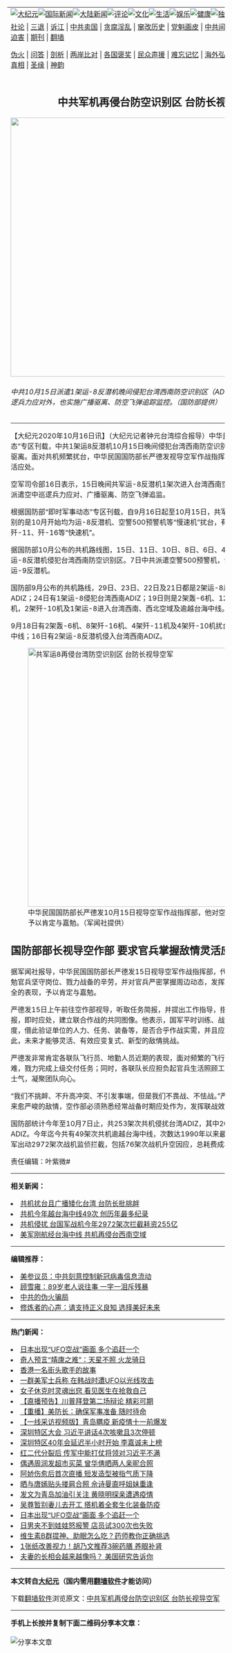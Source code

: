 <a name="1" id="1" target="_blank"></a><span id="1"></span>
<table align=center border="0"><tr><td colspan="2" VALIGN=TOP><a href="https://github.com/lvjvgz3598/djy/blob/master/gb/nsc413.md#1"><img src="https://raw.githubusercontent.com/lvjvgz3598/www/master/t/djy/1.jpg" title="大纪元"></a><a href="https://github.com/lvjvgz3598/djy/blob/master/gb/n24hr.md#1"><img src="https://raw.githubusercontent.com/lvjvgz3598/www/master/t/djy/3.jpg" title="国际新闻"></a><a href="https://github.com/lvjvgz3598/djy/blob/master/gb/nsc413.md#1"><img src="https://raw.githubusercontent.com/lvjvgz3598/www/master/t/djy/4.jpg" title="大陆新闻"></a><a href="https://github.com/lvjvgz3598/djy/blob/master/gb/news392.md#1"><img src="https://raw.githubusercontent.com/lvjvgz3598/www/master/t/djy/5.jpg" title="评论"></a><a href="https://github.com/lvjvgz3598/djy/blob/master/gb/news2007.md#1"><img src="https://raw.githubusercontent.com/lvjvgz3598/www/master/t/djy/6.jpg" title="文化"></a><a href="https://github.com/lvjvgz3598/djy/blob/master/gb/news2008.md#1"><img src="https://raw.githubusercontent.com/lvjvgz3598/www/master/t/djy/7.jpg" title="生活"></a><a href="https://github.com/lvjvgz3598/djy/blob/master/gb/ncyule.md#1"><img src="https://raw.githubusercontent.com/lvjvgz3598/www/master/t/djy/8.jpg" title="娱乐"></a><a href="https://github.com/lvjvgz3598/djy/blob/master/gb/nsc1002.md#1"><img src="https://raw.githubusercontent.com/lvjvgz3598/www/master/t/djy/9.jpg" title="健康"><a href="https://github.com/lvjvgz3598/djy/blob/master/gb/nf6092.md#1"><img src="https://raw.githubusercontent.com/lvjvgz3598/www/master/t/djy/10a.jpg" title="独家"></a><a href="https://github.com/lvjvgz3598/djy/blob/master/gb/nf4514.md#1"><img src="https://raw.githubusercontent.com/lvjvgz3598/www/master/t/djy/12a.jpg" title="头条"></a></td></tr>
<tr><td colspan="2" VALIGN=TOP><a target="_blank" href="https://github.com/lvjvgz3598/djy/blob/master/gb/9p.md#1">社论</a> | <a target="_blank" href="https://github.com/lvjvgz3598/djy/blob/master/gb/nf5657.md#1">三退</a> | <a target="_blank" href="https://github.com/lvjvgz3598/djy/blob/master/gb/nf6124.md#1">诉江</a> | <a target="_blank" href="https://github.com/lvjvgz3598/djy/blob/master/gb/nf1176117.md#1">中共卖国</a> | <a target="_blank" href="https://github.com/lvjvgz3598/djy/blob/master/gb/nf5773.md#1">贪腐淫乱</a> | <a target="_blank" href="https://github.com/lvjvgz3598/djy/blob/master/gb/nf1176115.md#1">窜改历史</a> | <a target="_blank" href="https://github.com/lvjvgz3598/djy/blob/master/gb/nf1176107.md#1">党魁画皮</a> | <a target="_blank" href="https://github.com/lvjvgz3598/djy/blob/master/gb/nf1320400.md#1">中共间谍</a> | <a target="_blank" href="https://github.com/lvjvgz3598/djy/blob/master/gb/nf1176114.md#1">破坏传统</a> | <a target="_blank" href="https://github.com/lvjvgz3598/ntdtv/blob/master/gb/prog447_1.md#1">恶贯满盈</a> | <a target="_blank" href="https://github.com/lvjvgz3598/djy/blob/master/gb/ncid278.md#1">人权</a> | <a target="_blank" href="https://github.com/lvjvgz3598/djy/blob/master/gb/nf1176111.md#1">迫害</a> | <a target="_blank" href="https://gitlab.com/szzdlab/mh-qikan/blob/master/README.md#1">期刊</a> | <a target="_blank" href="https://github.com/lvjvgz3598/www/blob/master/README.md?zsrh#8">翻墙</a></p><p><a target="_blank" href="https://github.com/lvjvgz3598/djy/blob/master/gb/nf5562.md#1">伪火</a> | <a target="_blank" href="https://github.com/lvjvgz3598/djy/blob/master/gb/nf4378.md#1">问答</a> | <a target="_blank" href="https://github.com/lvjvgz3598/djy/blob/master/gb/nf5792.md#1">剖析</a> | <a target="_blank" href="https://github.com/lvjvgz3598/djy/blob/master/gb/nf5735.md#1">两岸比对</a> | <a target="_blank" href="https://github.com/lvjvgz3598/djy/blob/master/gb/nf6119.md#1">各国褒奖</a> | <a target="_blank" href="https://github.com/lvjvgz3598/djy/blob/master/gb/nf6120.md#1">民众声援</a> | <a target="_blank" href="https://github.com/lvjvgz3598/djy/blob/master/gb/nf1188594.md#1">难忘记忆</a> | <a target="_blank" href="https://github.com/lvjvgz3598/djy/blob/master/gb/nf3180.md#1">海外弘传</a> | <a target="_blank" href="https://github.com/lvjvgz3598/djy/blob/master/gb/nf5410.md#1">万人上访</a> | <a target="_blank" href="https://github.com/lvjvgz3598/ntdtv/blob/master/gb/prog1530_1.md#1">和平抗议</a> | <a target="_blank" href="https://github.com/lvjvgz3598/djy/blob/master/gb/nf4386.md#1">支持</a> | <a target="_blank" href="https://github.com/lvjvgz3598/djy/blob/master/gb/nf4389.md#1">真相</a> | <a target="_blank" href="https://github.com/lvjvgz3598/djy/blob/master/gb/nf5790.md#1">圣缘</a> | <a target="_blank" href="https://github.com/lvjvgz3598/djy/blob/master/gb/nf4786.md#1">神韵</a></td></tr>
<tr><td VALIGN=TOP width="626"><h2 align=center>中共军机再侵台防空识别区 台防长视导空军</h2>
<img width="600" src="https://i.epochtimes.com/assets/uploads/2020/10/2010160354072378-600x400.jpg" />
<h6>中共10月15日派遣1架运-8反潜机晚间侵犯台湾西南防空识别区（ADIZ），空军除了派遣空中巡逻兵力应对外，也实施广播驱离、防空飞弹追踪监控。（国防部提供）
</h6>
<hr>
	<p>【大纪元2020年10月16日讯】（大纪元记者钟元台湾综合报导）中华民国国防部“即时军事动态”专区刊载，中共1架运8反潜机10月15日晚间侵犯台湾西南防空识别区（ADIZ），遭空军广播驱离。面对<ahref="https://github.com/lvjvgz3598/djy/blob/master/gb/tag/%E5%85%B1%E6%9C%BA.md#1">共机</a>频繁扰台，中华民国国防部长严德发视导空军作战指挥部，要求官兵掌握敌情灵活应处。</p>
<p>空军司令部16日表示，15日晚间<ahref="https://github.com/lvjvgz3598/djy/blob/master/gb/tag/%E5%85%B1%E5%86%9B.md#1">共军</a>运-8反潜机1架次进入台湾西南空域，空军应处作为包括派遣空中巡逻兵力应对、广播驱离、防空飞弹追监。</p>
<p>根据国防部“即时军事动态”专区刊载，自9月16日起至10月15日，<ahref="https://github.com/lvjvgz3598/djy/blob/master/gb/tag/%E5%85%B1%E5%86%9B.md#1">共军</a>已经第18度扰台。但特别的是10月开始均为运-8反潜机、空警500预警机等“慢速机”扰台，有别此前的歼-10、歼-11、歼-16等“快速机”。</p>
<p>据国防部10月公布的<ahref="https://github.com/lvjvgz3598/djy/blob/master/gb/tag/%E5%85%B1%E6%9C%BA.md#1">共机</a>路线图，15日、11日、10日、8日、6日、4日、3日及1日，均为1架运-8反潜机侵犯台湾西南防空识别区。7日中共派遣空警500预警机，9日则为1架运-8、1架运-9反潜机。</p>
<p>国防部9月公布的共机路线，29日、23日、22日及21日都是2架运-8反潜机侵入台湾西南ADIZ；24日有1架运-8侵犯台湾西南ADIZ；19日则是2架轰-6机、12架歼-16机、2架歼-11机，2架歼-10机及1架运-8进入台湾西南、西北空域及逾越<ahref="https://github.com/lvjvgz3598/djy/blob/master/gb/tag/%E5%8F%B0%E6%B5%B7%E4%B8%AD%E7%BA%BF.md#1">台海中线</a>。</p>
<p>9月18日有2架轰-6机、8架歼-16机、4架歼-11机及4架歼-10机扰台，其中有12架逾越海峡中线；16日有2架运-8反潜机侵入台湾西南ADIZ。</p>
<figure id="attachment_12480465" style="width: 600px" class="wp-caption aligncenter"><ahref="https://i.epochtimes.com/assets/uploads/2020/10/2010160353572378.jpg"><img class="size-large wp-image-12480465" title="共军运8再侵台湾防空识别区 台防长视导空军" src="https://i.epochtimes.com/assets/uploads/2020/10/2010160353572378-600x400.jpg" alt="共军运8再侵台湾防空识别区 台防长视导空军" width="600" b="400" /></a><figcaption class="wp-caption-text">中华民国国防部长严德发10月15日视导空军作战指挥部，他对空军官兵近期的表现予以肯定与嘉勉。（军闻社提供）</figcaption></figure>
<h2>国防部部长视导空作部 要求官兵掌握敌情灵活应处</h2>
<p>据军闻社报导，中华民国国防部长严德发15日视导空军作战指挥部，代表三军统帅蔡英文总统慰勉官兵坚守岗位、戮力战备的辛劳，并对官兵严密掌握周边动态，发挥情监侦能量，守护国家安全的表现，予以肯定与嘉勉。</p>
<p>严德发15日上午前往空作部视导，听取任务简报，并提出工作指导，指示各级干部充分掌握情报，即时应处，建立联合作战的共同图像。他表示，国军平时训练、战备秉持“从严、从难”的态度，借此验证单位的人力、任务、装备等，是否合乎作战实需，并且应对各项战场景况，唯有如此，未来才能够灵活、有效应变复式、新型的敌情挑战。</p>
<p>严德发非常肯定各联队飞行员、地勤人员近期的表现，面对频繁的飞行任务，每位官兵皆不畏艰难，戮力完成上级交付任务；同时，各联队长应担负起官兵生活照顾工作，随时保持部队高昂的士气，凝聚团队向心。</p>
<p>“我们不挑衅、不升高冲突、不引发事端，但是我们不畏战、不怯战。”严德发进一步指出，面对愈来愈严峻的敌情，空作部必须熟悉经常战备时期应处作为，发挥联战效能，善尽保家卫国职责。</p>
<p>国防部统计今年至10月7日止，共253架次共机侵扰台湾ADIZ，其中202架次侵犯台湾西南ADIZ。今年迄今共有49架次共机逾越<ahref="https://github.com/lvjvgz3598/djy/blob/master/gb/tag/%E5%8F%B0%E6%B5%B7%E4%B8%AD%E7%BA%BF.md#1">台海中线</a>，次数达1990年以来最高。为因应<ahref="https://github.com/lvjvgz3598/djy/blob/master/gb/tag/%E5%85%B1%E6%9C%BA%E6%89%B0%E5%8F%B0.md#1">共机扰台</a>，空军出动2972架次战机监侦拦截，包括76架次战机升空因应，总耗费成本约新台币255亿元。</p>
<p>责任编辑：叶紫微#</p>
	
<hr>


<strong>相关新闻：</strong>
<li><a href="https://github.com/lvjvgz3598/djy/blob/master/gb/20/10/7/n12459371.md#1">共机扰台且广播矮化台湾 台防长批挑衅</a></li>
<li><a href="https://github.com/lvjvgz3598/djy/blob/master/gb/20/10/7/n12459662.md#1">共机今年越台海中线49次 创历年最多纪录</a></li>
<li><a href="https://github.com/lvjvgz3598/djy/blob/master/gb/20/10/7/n12459787.md#1">共机侵扰 台国军战机今年2972架次拦截耗资255亿</a></li>
<li><a href="https://github.com/lvjvgz3598/djy/blob/master/gb/20/10/8/n12462049.md#1">美军刚航经台海中线 共机再侵台西南空域</a></li>
<hr>


<strong>编辑推荐：</strong>
<li><a href="https://github.com/onzhi266/djy/blob/master/gb/20/2/22/n11887949.md#1">美参议员：中共刻意控制新冠病毒信息流动</a></li>
<li><a href="https://github.com/tsiac2612/djy/blob/master/gb/18/9/4/n10689028.md#1" target="_blank">顾雪雍：89岁老人说往事 一字一泪斥残暴</a></li><li><a href="https://github.com/lvjvgz3598/djy/blob/master/gb/16/1/21/n4622075.md?dfh#1" target="_blank">中共的伪火骗局</a></li><li><a href="https://github.com/tsiac2612/djy/blob/master/gb/10/7/21/n2972092.md#1" target="_blank">修炼者的心声：请支持正义良知  选择美好未来</a></li>
<hr>

<strong>热门新闻：</strong>
<li><a href="https://github.com/lvjvgz3598/djy/blob/master/gb/20/10/14/n12474369.md#1">日本出现“UFO空战”画面 多个追赶一个</a></li>
<li><a href="https://github.com/lvjvgz3598/djy/blob/master/gb/20/9/26/n12433081.md#1">奇人预言“靖康之难”：天星不照 火龙骑日</a></li>
<li><a href="https://github.com/lvjvgz3598/djy/blob/master/gb/20/10/8/n12462258.md#1">香港一名街头歌手的故事</a></li>
<li><a href="https://github.com/lvjvgz3598/djy/blob/master/gb/20/10/10/n12466587.md#1">一群美军士兵称 在韩战时遭UFO以光线攻击</a></li>
<li><a href="https://github.com/lvjvgz3598/djy/blob/master/gb/20/10/10/n12466299.md#1">女子休克时灵魂出窍 看见医生在抢救自己</a></li>
<li><a href="https://github.com/lvjvgz3598/djy/blob/master/gb/20/10/14/n12476064.md#1">【直播预告】川普拜登第二场辩论 精彩可期</a></li>
<li><a href="https://github.com/lvjvgz3598/djy/blob/master/gb/20/10/15/n12478482.md#1">【重播】美防长：确保军事准备 随时待命</a></li>
<li><a href="https://github.com/lvjvgz3598/djy/blob/master/gb/20/10/15/n12477848.md#1">【一线采访视频版】青岛瞒疫 新疫情十一前爆发</a></li>
<li><a href="https://github.com/lvjvgz3598/djy/blob/master/gb/20/10/14/n12474500.md#1">深圳特区大会 习近平讲话4次咳嗽且3次停顿</a></li>
<li><a href="https://github.com/lvjvgz3598/djy/blob/master/gb/20/10/14/n12474244.md#1">深圳特区40年会延迟半小时开始 李嘉诚未上榜</a></li>
<li><a href="https://github.com/lvjvgz3598/djy/blob/master/gb/20/10/14/n12475938.md#1">红二代分裂后 传军中能打仗将领对习近平不满</a></li>
<li><a href="https://github.com/lvjvgz3598/djy/blob/master/gb/20/10/14/n12476186.md#1">偶遇周润发超市买菜 曾华倩晒两人亲昵合照</a></li>
<li><a href="https://github.com/lvjvgz3598/djy/blob/master/gb/20/10/14/n12476039.md#1">阿娇伤愈后首次直播 短发造型被指气质下降</a></li>
<li><a href="https://github.com/lvjvgz3598/djy/blob/master/gb/20/10/13/n12473848.md#1">晒与唐嫣贴头搂肩合照 佘诗曼直呼姐妹重逢</a></li>
<li><a href="https://github.com/lvjvgz3598/djy/blob/master/gb/20/10/13/n12473463.md#1">发文为青岛加油引关注 黄晓明探亲遭遇疫情</a></li>
<li><a href="https://github.com/lvjvgz3598/djy/blob/master/gb/20/10/14/n12476421.md#1">吴尊暂别妻儿去开工 搭机着全套生化装备防疫</a></li>
<li><a href="https://github.com/lvjvgz3598/djy/blob/master/gb/20/10/14/n12474369.md#1">日本出现“UFO空战”画面 多个追赶一个</a></li>
<li><a href="https://github.com/lvjvgz3598/djy/blob/master/gb/20/10/13/n12472039.md#1">日男夹不到娃娃怒报警 店员试300次也失败</a></li>
<li><a href="https://github.com/lvjvgz3598/djy/blob/master/gb/20/10/13/n12473058.md#1">维生素B群提神、助眠怎么吃？药师教你正确挑选</a></li>
<li><a href="https://github.com/lvjvgz3598/djy/blob/master/gb/20/10/12/n12471132.md#1">1张纸改善视力！胡乃文推荐3碗药膳 养眼补肾</a></li>
<li><a href="https://github.com/lvjvgz3598/djy/blob/master/gb/20/10/15/n12477519.md#1">夫妻的长相会越来越像吗？ 美国研究告诉你</a></li>
<hr>

<strong>本文转自<a href="https://www.epochtimes.com">大纪元</a>（国内需用<a href="https://github.com/lvjvgz3598/www/blob/master/README.md#8">翻墙软件</a>才能访问）</strong><p>下载<a href="https://github.com/lvjvgz3598/www/blob/master/README.md#8">翻墙软件</a>浏览原文：<a href="https://www.epochtimes.com/gb/20/10/16/n12480404.htm">中共军机再侵台防空识别区 台防长视导空军</a></p><hr>

<strong>手机上长按并复制下面二维码分享本文章：</strong><br><br><img src="https://chart.apis.google.com/chart?cht=qr&chs=240x240&choe=UTF-8&chld=M|2&chl=https://github.com/lvjvgz3598/djy/blob/master/gb/20/10/16/n12480404.md%231" title="分享本文章"></td><td VALIGN=TOP><a href="https://github.com/lvjvgz3598/djy/blob/master/gb/16/1/21/n4622075.md?dfh#1" target="_blank"><img src="https://raw.githubusercontent.com/lvjvgz3598/djy/master/gb/300/wei-f1.jpg" title="中共的伪火骗局"  alt="中共的伪火骗局"></a><br><a href="https://github.com/lvjvgz3598/www/blob/master/README.md?dfh#9" target="_blank"><img src="https://raw.githubusercontent.com/lvjvgz3598/djy/master/gb/300/yong-h.jpg" title="永恒的见证"  alt="永恒的见证"></a><br><a href="https://github.com/lvjvgz3598/djy/blob/master/gb/13/9/29/n3974789.md?dfh#1" target="_blank"><img src="https://raw.githubusercontent.com/lvjvgz3598/djy/master/gb/300/shang-lnz.jpg" title="善良女子被中共投男牢"  alt="善良女子被中共投男牢"></a><br><a href="https://github.com/lvjvgz3598/djy/blob/master/gb/16/3/16/n4663449.md?dfh#1" target="_blank"><img src="https://raw.githubusercontent.com/lvjvgz3598/djy/master/gb/300/huo-z3.jpg" title="警卫目击活摘器官"  alt="警卫目击活摘器官"></a><br><a href="https://github.com/lvjvgz3598/djy/blob/master/gb/16/8/7/n8177641.md?dfh#1" target="_blank"><img src="https://raw.githubusercontent.com/lvjvgz3598/djy/master/gb/300/huo-z4.jpg" title="证人描述活摘恐怖"  alt="证人描述活摘恐怖"></a><br><a href="https://github.com/lvjvgz3598/djy/blob/master/gb/10/4/19/n2881569.md?dfh#1" target="_blank"><img src="https://raw.githubusercontent.com/lvjvgz3598/djy/master/gb/300/huo-z1.jpg" title="揭开活摘器官黑幕"  alt="揭开活摘器官黑幕"></a><br><a href="https://github.com/lvjvgz3598/djy/blob/master/gb/10/11/7/n3077476.md?dfh#1" target="_blank"><img src="https://raw.githubusercontent.com/lvjvgz3598/djy/master/gb/300/ma-ks.jpg" title="马克思的成魔之路"  alt="马克思的成魔之路"></a><br><a href="https://github.com/lvjvgz3598/djy/blob/master/gb/14/6/9/n4173977.md?dfh#1" target="_blank"><img src="https://raw.githubusercontent.com/lvjvgz3598/djy/master/gb/300/chang-zs.jpg" title="藏字石 蕴天机"  alt="藏字石 蕴天机"></a><br><a href="https://github.com/lvjvgz3598/djy/blob/master/gb/18/5/10/n10381511.md?dfh#1" target="_blank"><img src="https://raw.githubusercontent.com/lvjvgz3598/djy/master/gb/300/st1.jpg" title="关注3亿人三退"  alt="关注3亿人三退"></a><br><a href="https://github.com/lvjvgz3598/djy/blob/master/gb/18/3/21/n10237682.md?dfh#1" target="_blank"><img src="https://raw.githubusercontent.com/lvjvgz3598/djy/master/gb/300/jie-t.jpg" title="解体中共复兴中华"  alt="解体中共复兴中华"></a><br><a href="https://github.com/lvjvgz3598/djy/blob/master/gb/9/2/9/n2422991.md?dfh#1" target="_blank"><img src="https://raw.githubusercontent.com/lvjvgz3598/djy/master/gb/300/gao-zs.jpg" title="中共迫害良心律师"  alt="中共迫害良心律师"></a><br><a href="https://github.com/lvjvgz3598/djy/blob/master/gb/18/12/9/n10900044.md?dfh#1" target="_blank"><img src="https://raw.githubusercontent.com/lvjvgz3598/djy/master/gb/300/sj1.jpg" title="303万人举报江泽民"  alt="303万人举报江泽民"></a><br><a href="https://github.com/lvjvgz3598/djy/blob/master/gb/18/8/28/n10672014.md?dfh#1" target="_blank"><img src="https://raw.githubusercontent.com/lvjvgz3598/djy/master/gb/300/sj2.jpg" title="这些官员为何起诉江泽民"  alt="这些官员为何起诉江泽民"></a><br><a href="https://github.com/lvjvgz3598/djy/blob/master/gb/8/12/18/n2367165.md?dfh#1" target="_blank"><img src="https://raw.githubusercontent.com/lvjvgz3598/djy/master/gb/300/liangan.jpg" title="海峡两岸的强烈对比"  alt="海峡两岸的强烈对比"></a><br><a href="https://github.com/lvjvgz3598/djy/blob/master/gb/15/12/10/n4593139.md?dfh#1" target="_blank"><img src="https://raw.githubusercontent.com/lvjvgz3598/djy/master/gb/300/jia-ndzl.jpg" title="加拿大总理的贺信"  alt="加拿大总理的贺信"></a><br><a href="https://github.com/lvjvgz3598/djy/blob/master/gb/11/6/17/n3289382.md?dfh#1" target="_blank"><img src="https://raw.githubusercontent.com/lvjvgz3598/djy/master/gb/300/xiao-wd.jpg" title="探寻真相兼听则明"  alt="探寻真相兼听则明"></a><br><a href="https://github.com/lvjvgz3598/djy/blob/master/gb/18/10/27/n10812623.md?dfh#1" target="_blank"><img src="https://raw.githubusercontent.com/lvjvgz3598/djy/master/gb/300/yindu.jpg" title="印度媒体报道东方"  alt="印度媒体报道东方"></a><br><a href="https://github.com/lvjvgz3598/djy/blob/master/gb/18/6/9/n10469652.md?dfh#1" target="_blank"><img src="https://raw.githubusercontent.com/lvjvgz3598/djy/master/gb/300/xie-j.jpg" title="不一样的海外校园"  alt="不一样的海外校园"></a><br><a href="https://github.com/lvjvgz3598/djy/blob/master/gb/7/4/5/n1669415.md?dfh#1" target="_blank"><img src="https://raw.githubusercontent.com/lvjvgz3598/djy/master/gb/300/li-up.jpg" title="从大师到徒弟的传奇"  alt="从大师到徒弟的传奇"></a><br><a href="https://github.com/lvjvgz3598/djy/blob/master/gb/17/5/26/n9191512.md?dfh#1" target="_blank"><img src="https://raw.githubusercontent.com/lvjvgz3598/djy/master/gb/300/zfl2.jpg" title="亿万人与东方一本奇书"  alt="亿万人与东方一本奇书"></a><br><a href="https://github.com/lvjvgz3598/djy/blob/master/gb/13/11/27/n4020290.md?dfh#1" target="_blank"><img src="https://raw.githubusercontent.com/lvjvgz3598/djy/master/gb/300/zhen-h.jpg" title="大陆见不到的震撼场面"  alt="大陆见不到的震撼场面"></a><br><a href="https://github.com/lvjvgz3598/djy/blob/master/gb/15/7/17/n4482910.md?dfh#1" target="_blank"><img src="https://raw.githubusercontent.com/lvjvgz3598/djy/master/gb/300/dalu-sk.jpg" title="人心向善 大陆当初盛况"  alt="人心向善 大陆当初盛况"></a><br><a href="https://github.com/lvjvgz3598/djy/blob/master/gb/19/1/5/n10955468.md?dfh#1" target="_blank"><img src="https://raw.githubusercontent.com/lvjvgz3598/djy/master/gb/300/zfl1.jpg" title="追寻真理 这书讲什么"  alt="追寻真理 这书讲什么"></a><br><a href="https://github.com/lvjvgz3598/www/blob/master/README.md?dfh#1" target="_blank"><img src="https://raw.githubusercontent.com/lvjvgz3598/djy/master/gb/300/fq1.jpg" title="下载免费翻墙软件"  alt="下载免费翻墙软件"></a><br></td></tr></table>
